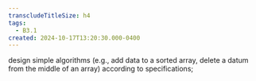 ```yaml
---
transcludeTitleSize: h4
tags:
  - B3.1
created: 2024-10-17T13:20:30.000-0400
---
```

design simple algorithms (e.g., add data to a sorted array, delete a datum from the middle of an array) according to specifications;